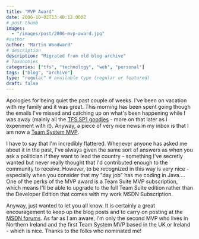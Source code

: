 ```yaml
---
title: "MVP Award"
date: 2006-10-02T13:40:12.000Z
# post thumb
images:
  - "/images/post/2006-mvp-award.jpg"
#author
author: "Martin Woodward"
# description
description: "Migrated from old blog archive"
# Taxonomies
categories: ["tfs", "technology", "web", "personal"]
tags: ["blog", "archive"]
type: "regular" # available type (regular or featured)
draft: false
---
```


Apologies for being quiet the past couple of weeks. I've been on vacation with my family and it was great. This morning has been spent going though the emails I've missed and catching up on what's been happening while I was away (mainly all the [TFS SP1 goodies](http://blogs.msdn.com/bharry/archive/2006/09/26/772371.aspx) - more on that later as I experiment with it). Anyway, a piece of very nice news in my inbox is that I am now a [Team System MVP](http://mvp.support.microsoft.com/communities/mvp.aspx?product=1&competency=Visual+Developer+-+Team+System&page=3).

I have to say that I'm incredibly flattered. Whenever anyone has asked me about it in the past, I've always given the same sort of answers as when you ask a politician if they want to lead the country - something I've secretly wanted but never really thought that I'd contributed enough to the community to receive. However, to be recognized in this way is very nice - especially when you consider that my "day job" has me coding in Java.... One of the perks of the MVP award is a Team Suite MVP subscription, which means I'll be able to upgrade to the full Team Suite edition rather than the Developer Edition that comes with my work MSDN Subscription.

Anyway, just wanted to let you all know. It is certainly a great encouragement to keep up the blog posts and to carry on posting at the [MSDN forums](http://forums.microsoft.com/MSDN/default.aspx?ForumGroupID=5&SiteID=1). As far as I am aware, I'm only the second MVP who lives in Northern Ireland and the first Team System MVP based in the UK or Ireland - which is nice. Thanks to the folks who nominated me!
